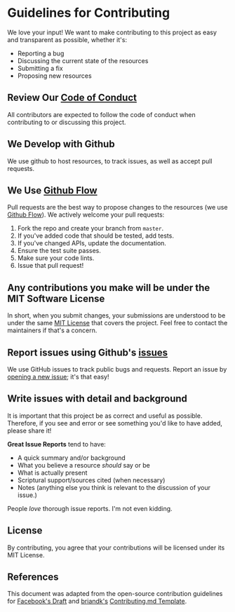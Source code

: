 # Guidelines for Contributing

We love your input! We want to make contributing to this project as easy and transparent as possible, whether it's:

- Reporting a bug
- Discussing the current state of the resources
- Submitting a fix
- Proposing new resources

## Review Our [Code of Conduct]()
All contributors are expected to follow the code of conduct when contributing to or discussing this project.

## We Develop with Github
We use github to host resources, to track issues, as well as accept pull requests.

## We Use [Github Flow](https://guides.github.com/introduction/flow/index.html)
Pull requests are the best way to propose changes to the resources (we use [Github Flow](https://guides.github.com/introduction/flow/index.html)). We actively welcome your pull requests:

1. Fork the repo and create your branch from `master`.
2. If you've added code that should be tested, add tests.
3. If you've changed APIs, update the documentation.
4. Ensure the test suite passes.
5. Make sure your code lints.
6. Issue that pull request!

## Any contributions you make will be under the MIT Software License
In short, when you submit changes, your submissions are understood to be under the same [MIT License](http://choosealicense.com/licenses/mit/) that covers the project. Feel free to contact the maintainers if that's a concern.

## Report issues using Github's [issues](https://github.com/briandk/transcriptase-atom/issues)
We use GitHub issues to track public bugs and requests. Report an issue by [opening a new issue](); it's that easy!

## Write issues with detail and background
It is important that this project be as correct and useful as possible. Therefore, if you see and error or see something you'd like to have added, please share it!

**Great Issue Reports** tend to have:

- A quick summary and/or background
- What you believe a resource _should_ say or be
- What is actually present
- Scriptural support/sources cited (when necessary)
- Notes (anything else you think is relevant to the discussion of your issue.)

People *love* thorough issue reports. I'm not even kidding.


## License
By contributing, you agree that your contributions will be licensed under its MIT License.

## References
This document was adapted from the open-source contribution guidelines for [Facebook's Draft](https://github.com/facebook/draft-js/blob/a9316a723f9e918afde44dea68b5f9f39b7d9b00/CONTRIBUTING.md) and [briandk's](https://github.com/briandk) [Contributing.md Template](https://gist.github.com/briandk/3d2e8b3ec8daf5a27a62).
